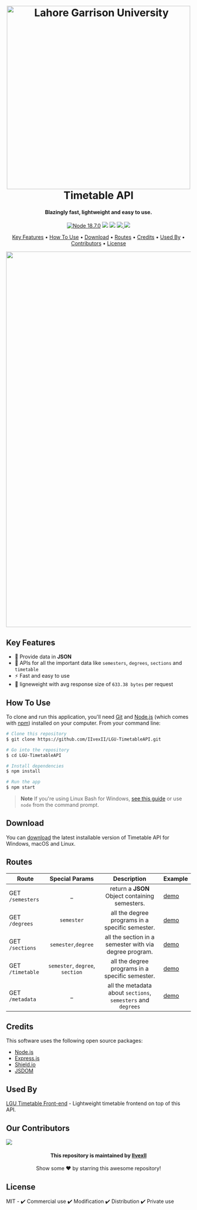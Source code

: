 <h1 align="center">
  <br>
  <a href="https://timetable.lgu.edu.pk"><img src="https://user-images.githubusercontent.com/41378765/200201356-6ebba91a-dec8-4314-93ff-3b7268c4274c.png" alt="Lahore Garrison University" width="500"></a>
  <br>
  Timetable API
  <br>
</h1>

<h4 align="center">Blazingly fast, lightweight and easy to use.</h4>

<p align="center">
  <a href="#"><img src="https://img.shields.io/badge/node-18.7.0-success"alt="Node 18.7.0"></a>
  <a href="#"><img src="https://img.shields.io/badge/API-v1.0-informational"></a>
  <a href="#"><img src="https://img.shields.io/github/repo-size/iivexii/LGU-TimetableAPI"></a>
  <a href="#">
    <img src="https://img.shields.io/github/forks/iivexii/LGU-TimetableAPI?color=30b781">
  </a>
 <a href="#">
    <img src="https://img.shields.io/github/stars/iivexii/LGU-TimetableAPI">
  </a>
 
</p>

<p align="center">
  <a href="#key-features">Key Features</a> • 
  <a href="#how-to-use">How To Use</a> • 
  <a href="#download">Download</a> • 
  <a href="#routes">Routes</a> • 
  <a href="#credits">Credits</a> • 
  <a href="#used-by">Used By</a> • 
  <a href="#our-contributors">Contributors</a> •
  <a href="#license">License</a>
</p>

<div align='center'><img src='https://user-images.githubusercontent.com/41378765/200203572-b2e45699-0d3e-423a-b9a6-2cc2578578ef.gif' width='1024'></div>

## Key Features

- 📑 Provide data in **JSON**
- 🤝 APIs for all the important data like `semesters`, `degrees`, `sections` and `timetable`
- ⚡ Fast and easy to use
- 🔻 ligneweight with avg response size of `633.38 bytes` per request

## How To Use

To clone and run this application, you'll need [Git](https://git-scm.com) and [Node.js](https://nodejs.org/en/download/) (which comes with [npm](http://npmjs.com)) installed on your computer. From your command line:

```bash
# Clone this repository
$ git clone https://github.com/IIvexII/LGU-TimetableAPI.git

# Go into the repository
$ cd LGU-TimetableAPI

# Install dependencies
$ npm install

# Run the app
$ npm start
```

> **Note**
> If you're using Linux Bash for Windows, [see this guide](https://www.howtogeek.com/261575/how-to-run-graphical-linux-desktop-applications-from-windows-10s-bash-shell/) or use `node` from the command prompt.

## Download

You can [download](https://github.com/IIvexII/LGU-TimetableAPI/releases) the latest installable version of Timetable API for Windows, macOS and Linux.

## Routes

| Route            |         Special Params          |                         Description                          | Example                                                                               |
| ---------------- | :-----------------------------: | :----------------------------------------------------------: | ------------------------------------------------------------------------------------- |
| GET `/semesters` |               \_                |        return a **JSON** Object containing semesters.        | [demo](https://lgu-timetable-api.deta.dev/semesters)                                  |
| GET `/degrees`   |           `semester`            |       all the degree programs in a specific semester.        | [demo](https://lgu-timetable-api.deta.dev/degrees?semester=5)                         |
| GET `/sections`  |       `semester`,`degree`       |    all the section in a semester with via degree program.    | [demo](https://lgu-timetable-api.deta.dev/sections?semester=1&degree=BSCS)            |
| GET `/timetable` | `semester`, `degree`, `section` |       all the degree programs in a specific semester.        | [demo](https://lgu-timetable-api.deta.dev/timetable?semester=3&degree=BSCS&section=A) |
| GET `/metadata`  |               \_                | all the metadata about `sections`, `semesters` and `degrees` | [demo](https://lgu-timetable-api.deta.dev/metadata) |

## Credits

This software uses the following open source packages:

- [Node.js](https://nodejs.org/)
- [Express.js](https://expressjs.com/)
- [Shield.io](https://shields.io/)
- [JSDOM](https://github.com/jsdom/jsdom)

## Used By

[LGU Timetable Front-end](https://github.com/Zain-ul-din/LGU-BetterTimeTable) - Lightweight timetable frontend on top of this API.

## Our Contributors

<a href="https://github.com/IIvexII/LGU-TimetableAPI/graphs/contributors">
  <img src="https://contrib.rocks/image?repo=IIvexII/LGU-TimetableAPI" />
</a>

<div align="center">
<h4 font-weight="bold">This repository is maintained by <a href="https://github.com/IIvexII">IIvexII</a></h4>
<p> Show some ❤️ by starring this awesome repository! </p>
</div>

## License

MIT - ✔️ Commercial use ✔️ Modification ✔️ Distribution ✔️ Private use
